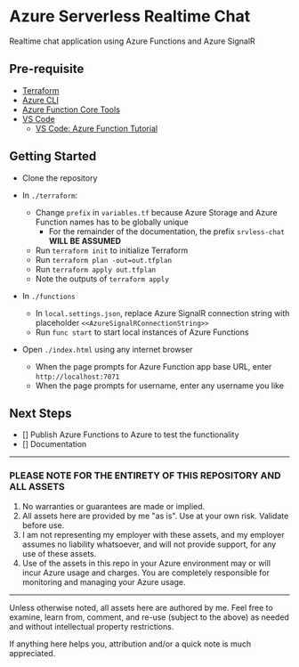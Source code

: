 # Azure Serverless Realtime Chat

Realtime chat application using Azure Functions and Azure SignalR

## Pre-requisite

- [Terraform](https://www.terraform.io/downloads.html)
- [Azure CLI](https://docs.microsoft.com/en-us/cli/azure/install-azure-cli?view=azure-cli-latest)
- [Azure Function Core Tools](https://docs.microsoft.com/en-us/azure/azure-functions/functions-run-local)
- [VS Code](https://code.visualstudio.com/download)
  - [VS Code: Azure Function Tutorial](https://code.visualstudio.com/tutorials/functions-extension/getting-started)

## Getting Started

- Clone the repository

- In `./terraform`:
  - Change `prefix` in `variables.tf` because Azure Storage and Azure Function names has to be globally unique
    - For the remainder of the documentation, the prefix `srvless-chat` **WILL BE ASSUMED**
  - Run `terraform init` to initialize Terraform
  - Run `terraform plan -out=out.tfplan`
  - Run `terraform apply out.tfplan`
  - Note the outputs of `terraform apply`

- In `./functions`
  - In `local.settings.json`, replace Azure SignalR connection string with placeholder `<<AzureSignalRConnectionString>>`
  - Run `func start` to start local instances of Azure Functions

- Open `./index.html` using any internet browser
  - When the page prompts for Azure Function app base URL, enter `http://localhost:7071`
  - When the page prompts for username, enter any username you like

## Next Steps

- [] Publish Azure Functions to Azure to test the functionality
- [] Documentation

---

### PLEASE NOTE FOR THE ENTIRETY OF THIS REPOSITORY AND ALL ASSETS

1. No warranties or guarantees are made or implied.
2. All assets here are provided by me "as is". Use at your own risk. Validate before use.
3. I am not representing my employer with these assets, and my employer assumes no liability whatsoever, and will not provide support, for any use of these assets.
4. Use of the assets in this repo in your Azure environment may or will incur Azure usage and charges. You are completely responsible for monitoring and managing your Azure usage.

---

Unless otherwise noted, all assets here are authored by me. Feel free to examine, learn from, comment, and re-use (subject to the above) as needed and without intellectual property restrictions.

If anything here helps you, attribution and/or a quick note is much appreciated.
